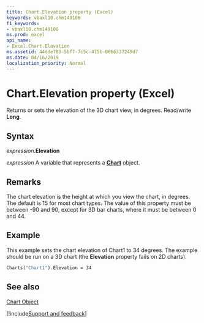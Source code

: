 ```yaml
---
title: Chart.Elevation property (Excel)
keywords: vbaxl10.chm149106
f1_keywords:
- vbaxl10.chm149106
ms.prod: excel
api_name:
- Excel.Chart.Elevation
ms.assetid: 44dde783-5bf7-7c5c-475b-0666337249d7
ms.date: 04/16/2019
localization_priority: Normal
---
```



# Chart.Elevation property (Excel)

Returns or sets the elevation of the 3D chart view, in degrees. Read/write  **Long**.


## Syntax

_expression_.**Elevation**

_expression_ A variable that represents a **[Chart](Excel.Chart(object).md)** object.


## Remarks

The chart elevation is the height at which you view the chart, in degrees. The default is 15 for most chart types. The value of this property must be between -90 and 90, except for 3D bar charts, where it must be between 0 and 44.


## Example

This example sets the chart elevation of Chart1 to 34 degrees. The example should be run on a 3D chart (the  **Elevation** property fails on 2D charts).


```vb
Charts("Chart1").Elevation = 34
```


## See also


[Chart Object](Excel.Chart(object).md)

[!include[Support and feedback](~/includes/feedback-boilerplate.md)]
